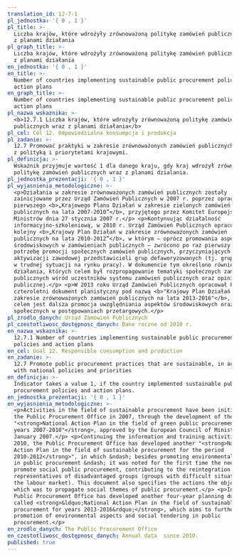 ```yaml
---
translation_id: 12-7-1
pl_jednostka: '{ 0 , 1 }'
pl_title: >-
  Liczba krajów, które wdrożyły zrównoważoną politykę zamówień publicznych wraz
  z planami działania
pl_graph_title: >-
  Liczba krajów, które wdrożyły zrównoważoną politykę zamówień publicznych wraz
  z planami działania
en_jednostka: '{ 0 , 1 }'
en_title: >-
  Number of countries implementing sustainable public procurement policies and
  action plans
en_graph_title: >-
  Number of countries implementing sustainable public procurement policies and
  action plans
pl_nazwa_wskaznika: >-
  <b>12.7.1 Liczba krajów, które wdrożyły zrównoważoną politykę zamówień
  publicznych wraz z planami działania</b>
pl_cel: Cel 12. Odpowiedzialna konsumpcja i produkcja
pl_zadanie: >-
  12.7 Promować praktyki w zakresie zrównoważonych zamówień publicznych, zgodne
  z polityką i priorytetami krajowymi.
pl_definicja: >-
  Wskaźnik przyjmuje wartość 1 dla danego kraju, gdy kraj wdrożył zrównoważoną
  politykę zamówień publicznych wraz z planami dzialania.
pl_jednostka_prezentacji: '{ 0 , 1 }'
pl_wyjasnienia_metodologiczne: >-
  <p>Działania w zakresie zrównoważonych zamówień publicznych zostały
  zainicjowane przez Urząd Zamówień Publicznych w 2007 r. poprzez opracowanie
  pierwszego <b>„Krajowego Planu Działań w zakresie zielonych zamówień
  publicznych na lata 2007-2010”</b>, przyjętego przez Komitet Europejski Rady
  Ministrów dnia 27 stycznia 2007 r.</p> <p>Kontynuując działalność
  informacyjno-szkoleniową, w 2010 r. Urząd Zamówień Publicznych opracował
  kolejny <b>„Krajowy Plan Działań w zakresie zrównoważonych zamówień
  publicznych na lata 2010-2012”</b>, w którym – oprócz promowania aspektów
  środowiskowych w zamówieniach publicznych – zwrócono po raz pierwszy uwagę na
  potrzebę promocji społecznych zamówień publicznych, przyczyniających się do
  aktywizacji zawodowej przedstawicieli grup defaworyzowanych (tj. grup będących
  w trudnej sytuacji na rynku pracy). W dokumencie tym określono również
  działania, których celem był rozpropagowanie tematyki społecznych zamówień
  publicznych wśród uczestników systemu zamówień publicznych oraz opinii
  publicznej.</p> <p>W 2013 roku Urząd Zamówień Publicznych opracował kolejny
  czteroletni dokument planistyczny pod nazwą <b>"Krajowy Plan Działań w
  zakresie zrównoważonych zamówień publicznych na lata 2013-2016"</b>, którego
  celem jest dalsza promocja uwzględniania aspektów środowiskowych oraz
  społecznych w postępowaniach przetargowych.</p>
pl_zrodlo_danych: Urząd Zamówień Publicznych
pl_czestotliwosc_dostępnosc_danych: Dane roczne od 2010 r.
en_nazwa_wskaznika: >-
  12.7.1 Number of countries implementing sustainable public procurement
  policies and action plans
en_cel: Goal 12. Responsible consumption and production
en_zadanie: >-
  12.7 Promote public procurement practices that are sustainable, in accordance
  with national policies and priorities
en_definicja: >-
  Indicator takes a value 1, if the country implemented sustainable public
  procurement policies and action plans.
en_jednostka_prezentacji: '{ 0 , 1 }'
en_wyjasnienia_metodologiczne: >-
  <p>Activities in the field of sustainable procurement have been initiated by
  the Public Procurement Office in 2007, through the development of the first
  "<strong>National Action Plan in the field of green public procurement for
  years 2007-2010"</strong>, approved by the European Council of Ministers on 27
  January 2007.</p> <p>Continuing the information and training activities, in
  2010, the Public Procurement Office has developed another "<strong>National
  Action Plan in the field of sustainable procurement for the period
  2010-2012</strong>", in which &ndash; besides promoting environmental aspects
  in public procurement &ndash; it was noted for the first time the need to
  promote social public procurement, contributing to the reintegration of the
  representatives of disadvantaged groups (groups with difficult situation in
  the labour market). This document also specifies the actions the objective of
  which was to propagate social themes of public procurement.</p> <p>In 2013 the
  Public Procurement Office has developed another four-year planning document
  called <strong>&ldquo;National Action Plan in the field of sustainable
  procurement for years 2013-2016&rdquo;</strong>, which aims to further
  promotion of environmental aspects and social tendering in public
  procurement.</p>
en_zrodlo_danych: The Public Procurement Office
en_czestotliwosc_dostępnosc_danych: Annual data  since 2010.
published: true
---
```


